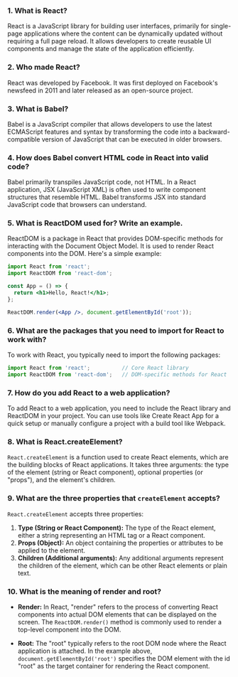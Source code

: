 ### 1. What is React?
React is a JavaScript library for building user interfaces, primarily for single-page applications where the content can be dynamically updated without requiring a full page reload. It allows developers to create reusable UI components and manage the state of the application efficiently.

### 2. Who made React?
React was developed by Facebook. It was first deployed on Facebook's newsfeed in 2011 and later released as an open-source project.

### 3. What is Babel?
Babel is a JavaScript compiler that allows developers to use the latest ECMAScript features and syntax by transforming the code into a backward-compatible version of JavaScript that can be executed in older browsers.

### 4. How does Babel convert HTML code in React into valid code?
Babel primarily transpiles JavaScript code, not HTML. In a React application, JSX (JavaScript XML) is often used to write component structures that resemble HTML. Babel transforms JSX into standard JavaScript code that browsers can understand.

### 5. What is ReactDOM used for? Write an example.
ReactDOM is a package in React that provides DOM-specific methods for interacting with the Document Object Model. It is used to render React components into the DOM. Here's a simple example:

```jsx
import React from 'react';
import ReactDOM from 'react-dom';

const App = () => {
  return <h1>Hello, React!</h1>;
};

ReactDOM.render(<App />, document.getElementById('root'));
```

### 6. What are the packages that you need to import for React to work with?
To work with React, you typically need to import the following packages:

```jsx
import React from 'react';          // Core React library
import ReactDOM from 'react-dom';   // DOM-specific methods for React
```

### 7. How do you add React to a web application?
To add React to a web application, you need to include the React library and ReactDOM in your project. You can use tools like Create React App for a quick setup or manually configure a project with a build tool like Webpack.

### 8. What is React.createElement?
`React.createElement` is a function used to create React elements, which are the building blocks of React applications. It takes three arguments: the type of the element (string or React component), optional properties (or "props"), and the element's children.

### 9. What are the three properties that `createElement` accepts?
`React.createElement` accepts three properties:

1. **Type (String or React Component):** The type of the React element, either a string representing an HTML tag or a React component.
2. **Props (Object):** An object containing the properties or attributes to be applied to the element.
3. **Children (Additional arguments):** Any additional arguments represent the children of the element, which can be other React elements or plain text.

### 10. What is the meaning of render and root?
- **Render:** In React, "render" refers to the process of converting React components into actual DOM elements that can be displayed on the screen. The `ReactDOM.render()` method is commonly used to render a top-level component into the DOM.

- **Root:** The "root" typically refers to the root DOM node where the React application is attached. In the example above, `document.getElementById('root')` specifies the DOM element with the id "root" as the target container for rendering the React component.